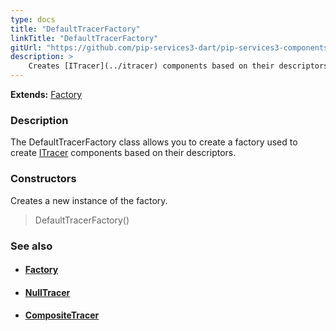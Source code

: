 ```yaml
---
type: docs
title: "DefaultTracerFactory"
linkTitle: "DefaultTracerFactory"
gitUrl: "https://github.com/pip-services3-dart/pip-services3-components-dart"
description: >
    Creates [ITracer](../itracer) components based on their descriptors.
---
```


**Extends:** [Factory](../../build/factory)

### Description

The DefaultTracerFactory class allows you to create a factory used to create [ITracer](../itracer) components based on their descriptors.

### Constructors
Creates a new instance of the factory.

> DefaultTracerFactory()


### See also
- #### [Factory](../../build/factory)
- #### [NullTracer](../null_tracer)
- #### [CompositeTracer](../composite_tracer)
